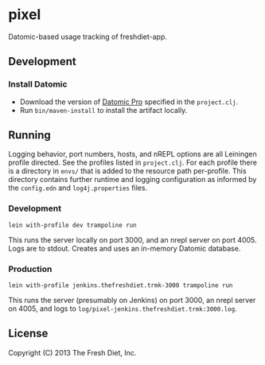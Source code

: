 # pixel

Datomic-based usage tracking of freshdiet-app.

## Development

### Install Datomic

* Download the version of [Datomic Pro](http://downloads.datomic.com/pro.html) specified in the `project.clj`.
* Run `bin/maven-install` to install the artifact locally.

## Running

Logging behavior, port numbers, hosts, and nREPL options are all Leiningen profile directed.  See the profiles listed in `project.clj`.  For each profile there is a directory in `envs/` that is added to the resource path per-profile.  This directory contains further runtime and logging configuration as informed by the `config.edn` and `log4j.properties` files.

### Development

    lein with-profile dev trampoline run

This runs the server locally on port 3000, and an nrepl server on port 4005.  Logs are to stdout.  Creates and uses an in-memory Datomic database.

### Production

    lein with-profile jenkins.thefreshdiet.trmk-3000 trampoline run

This runs the server (presumably on Jenkins) on port 3000, an nrepl server on 4005, and logs to `log/pixel-jenkins.thefreshdiet.trmk:3000.log`.

## License

Copyright (C) 2013 The Fresh Diet, Inc.

